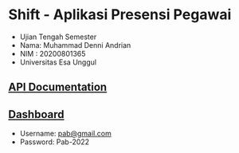 # Shift - Aplikasi Presensi Pegawai

- Ujian Tengah Semester
- Nama: Muhammad Denni Andrian
- NIM : 20200801365
- Universitas Esa Unggul

## [API Documentation](https://www.postman.com/ghf-dev/workspace/public/collection/2708961-ff1c0681-7a65-418a-9629-189d19f3a95c)

## [Dashboard](https://attendance.nalayan.id/admin)

- Username: pab@gmail.com
- Password: Pab-2022
